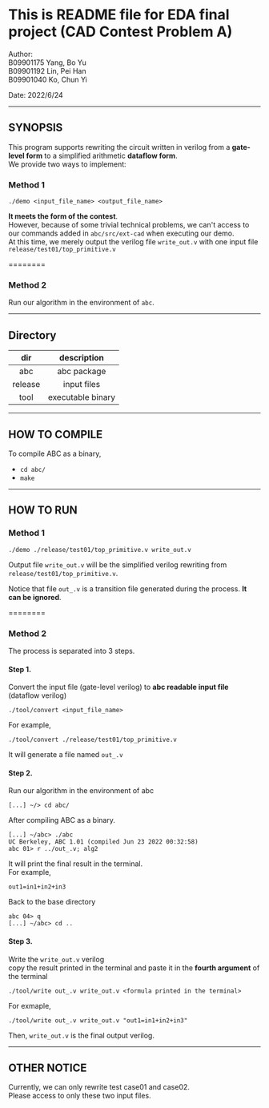 # This is README file for EDA final project (CAD Contest Problem A)

Author: \
B09901175 Yang, Bo Yu \
B09901192 Lin, Pei Han\
B09901040 Ko, Chun Yi 

Date: 2022/6/24

---
## SYNOPSIS

This program supports rewriting the circuit written in verilog from a **gate-level form** to a simplified arithmetic **dataflow form**.\
We provide two ways to implement:

### Method 1

    ./demo <input_file_name> <output_file_name>

**It meets the form of the contest**. \
However, because of some trivial technical problems, we can't access to our commands added in `abc/src/ext-cad` when executing our demo. \
At this time, we merely output the verilog file `write_out.v` with one input file `release/test01/top_primitive.v`

========
### Method 2
Run our algorithm in the environment of `abc`.

---
## Directory
|  dir   |  description  |
| :------:  | :------: |
|  abc   |  abc package  |
|  release   |  input files  |
|  tool  |  executable binary |

---
## HOW TO COMPILE

To compile ABC as a binary,

* `cd abc/`
* `make`

---
## HOW TO RUN

### Method 1 
    ./demo ./release/test01/top_primitive.v write_out.v

 Output file `write_out.v` will be the simplified verilog rewriting from `release/test01/top_primitive.v`.

 Notice that file `out_.v` is a transition file generated during the process. **It can be ignored**. 

========
### Method 2
The process is separated into 3 steps.

#### Step 1. 
Convert the input file (gate-level verilog) to **abc readable input file** (dataflow verilog)

    ./tool/convert <input_file_name> 
For example,

    ./tool/convert ./release/test01/top_primitive.v
It will generate a file named `out_.v`

#### Step 2. 
Run our algorithm in the environment of abc

    [...] ~/> cd abc/
 After compiling ABC as a binary.

    [...] ~/abc> ./abc
    UC Berkeley, ABC 1.01 (compiled Jun 23 2022 00:32:58)
    abc 01> r ../out_.v; alg2
 It will print the final result in the terminal. \
 For example, 

    out1=in1+in2+in3
Back to the base directory

    abc 04> q
    [...] ~/abc> cd ..
 
#### Step 3.
 Write the `write_out.v` verilog \
 copy the result printed in the terminal and paste it in the **fourth argument** of the terminal

    ./tool/write out_.v write_out.v <formula printed in the terminal>
For exmaple,

    ./tool/write out_.v write_out.v "out1=in1+in2+in3"
Then, `write_out.v` is the final output verilog.

---

## OTHER NOTICE
Currently, we can only rewrite test case01 and case02. \
Please access to only these two input files.
